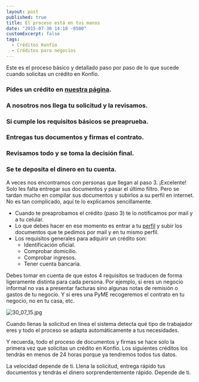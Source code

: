 ```yaml
---
layout: post
published: true
title: El proceso está en tus manos
date: "2015-07-30 14:18 -0500"
customExcerpt: false
tags: 
  - Créditos Konfío
  - Créditos para negocios
---
```



Este es el proceso básico y detallado paso por paso de lo que sucede cuando solicitas un crédito en Konfío. 

### Pides un crédito en [nuestra página](https://konfio.mx/inicio/registrate).

### A nosotros nos llega tu solicitud y la revisamos.

### Si cumple los requisitos básicos se preaprueba.

### Entregas tus documentos y firmas el contrato.

### Revisamos todo y se toma la decisión final.

### Se te deposita el dinero en tu cuenta.

A veces nos encontramos con personas que llegan al paso 3. ¡Excelente! Solo les falta entregar sus documentos y pasar el último filtro. Pero se tardan mucho en compilar sus documentos y subirlos a su perfil en internet. No es tan complicado, aquí te lo explicamos sencillamente.

- Cuando te preaprobamos el crédito (paso 3) te lo notificamos por mail y a tu celular.
- Lo que debes hacer en ese momento es entrar a tu [perfil](https://konfio.mx/inicio/ingresa) y subir los documentos que te pedimos por mail y en tu mismo perfil.
- Los requisitos generales para adquirir un crédito son:
	- Identificación oficial.
	- Comprobar domicilio.
	- Comprobar ingresos.
	- Tener cuenta bancaria.

Debes tomar en cuenta de que estos 4 requisitos se traducen de forma ligeramente distinta para cada persona. Por ejemplo, si eres un negocio informal no vas a presentar facturas sino algunas notas de remisión o gastos de tu negocio. Y si eres una PyME recogeremos el contrato en tu negocio, no en tu casa, etc.

![30_07_15.jpg]({{site.baseurl}}/img/30_07_15.jpg)

Cuando llenas la solicitud en línea el sistema detecta qué tipo de trabajador eres y todo el proceso se adapta automáticamente a tus necesidades.

Y recuerda, todo el proceso de documentos y firmas se hace solo la primera vez que solicitas un crédito en Konfío. Los siguientes créditos los tendrás en menos de 24 horas porque ya tendremos todos tus datos.

La velocidad depende de ti. Llena la solicitud, entrega rápido tus documentos y tendrás el dinero sorprendentemente rápido. Depende de ti.
